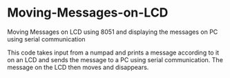 # Moving-Messages-on-LCD
Moving Messages on LCD using 8051 and displaying the messages on PC using serial communication

This code takes input from a numpad and prints a message according to it on an LCD and sends the message to a PC using serial communication.
The message on the LCD then moves and disappears.
